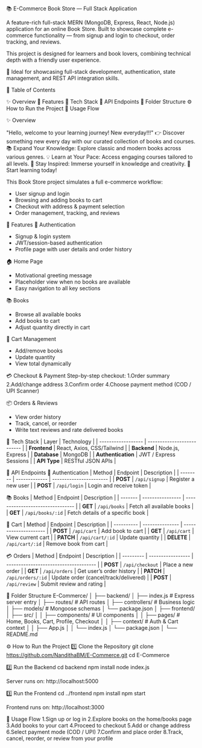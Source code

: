 📚 E-Commerce Book Store — Full Stack Application

A feature-rich full-stack MERN (MongoDB, Express, React, Node.js) application for an online Book Store.
Built to showcase complete e-commerce functionality — from signup and login to checkout, order tracking, and reviews.

This project is designed for learners and book lovers, combining technical depth with a friendly user experience.

🧠 Ideal for showcasing full-stack development, authentication, state management, and REST API integration skills.

🧭 Table of Contents

✨ Overview
🧠 Features
🧩 Tech Stack
📡 API Endpoints
🧱 Folder Structure
⚙️ How to Run the Project
🧪 Usage Flow

✨ Overview

"Hello, welcome to your learning journey! New everyday!!!"
👉 Discover something new every day with our curated collection of books and courses.
📚 Expand Your Knowledge: Explore classic and modern books across various genres.
💡 Learn at Your Pace: Access engaging courses tailored to all levels.
🎯 Stay Inspired: Immerse yourself in knowledge and creativity.
📖 Start learning today!

This Book Store project simulates a full e-commerce workflow:
* User signup and login
* Browsing and adding books to cart
* Checkout with address & payment selection
* Order management, tracking, and reviews

🧠 Features
👤 Authentication
* Signup & login system
* JWT/session-based authentication
* Profile page with user details and order history

🏠 Home Page
* Motivational greeting message
* Placeholder view when no books are available
* Easy navigation to all key sections

📚 Books
* Browse all available books
* Add books to cart
* Adjust quantity directly in cart

🛒 Cart Management
* Add/remove books
* Update quantity
* View total dynamically

💳 Checkout & Payment
Step-by-step checkout:
 1.Order summary
 2.Add/change address
 3.Confirm order
 4.Choose payment method (COD / UPI Scanner)

📦 Orders & Reviews
* View order history
* Track, cancel, or reorder
* Write text reviews and rate delivered books

🧩 Tech Stack
| Layer              | Technology                 |
| ------------------ | -------------------------- |
| **Frontend**       | React, Axios, CSS/Tailwind |
| **Backend**        | Node.js, Express           |
| **Database**       | MongoDB                    |
| **Authentication** | JWT / Express Sessions     |
| **API Type**       | RESTful JSON APIs          |

📡 API Endpoints
🔐 Authentication
| Method   | Endpoint      | Description             |
| -------- | ------------- | ----------------------- |
| **POST** | `/api/signup` | Register a new user     |
| **POST** | `/api/login`  | Login and receive token |

📚 Books
| Method  | Endpoint         | Description                      |
| ------- | ---------------- | -------------------------------- |
| **GET** | `/api/books`     | Fetch all available books        |
| **GET** | `/api/books/:id` | Fetch details of a specific book |

🛒 Cart
| Method     | Endpoint        | Description           |
| ---------- | --------------- | --------------------- |
| **POST**   | `/api/cart`     | Add book to cart      |
| **GET**    | `/api/cart`     | View current cart     |
| **PATCH**  | `/api/cart/:id` | Update quantity       |
| **DELETE** | `/api/cart/:id` | Remove book from cart |

💳 Orders
| Method    | Endpoint          | Description                           |
| --------- | ----------------- | ------------------------------------- |
| **POST**  | `/api/checkout`   | Place a new order                     |
| **GET**   | `/api/orders`     | Get user’s order history              |
| **PATCH** | `/api/orders/:id` | Update order (cancel/track/delivered) |
| **POST**  | `/api/review`     | Submit review and rating              |

🧱 Folder Structure
E-Commerce/
│
├── backend/
│   ├── index.js              # Express server entry
│   ├── routes/               # API routes
│   ├── controllers/          # Business logic
│   ├── models/               # Mongoose schemas
│   └── package.json
│
├── frontend/
│   ├── src/
│   │   ├── components/       # UI components
│   │   ├── pages/            # Home, Books, Cart, Profile, Checkout
│   │   ├── context/          # Auth & Cart context
│   │   ├── App.js
│   │   └── index.js
│   └── package.json
│
└── README.md

⚙️ How to Run the Project
1️⃣ Clone the Repository
git clone https://github.com/NandithaBM/E-Commerce.git
cd E-Commerce

2️⃣ Run the Backend
cd backend
npm install
node index.js

Server runs on: http://localhost:5000

3️⃣ Run the Frontend
cd ../frontend
npm install
npm start

Frontend runs on: http://localhost:3000

🧪 Usage Flow
1.Sign up or log in
2.Explore books on the home/books page
3.Add books to your cart
4.Proceed to checkout
5.Add or change address
6.Select payment mode (COD / UPI)
7.Confirm and place order
8.Track, cancel, reorder, or review from your profile
